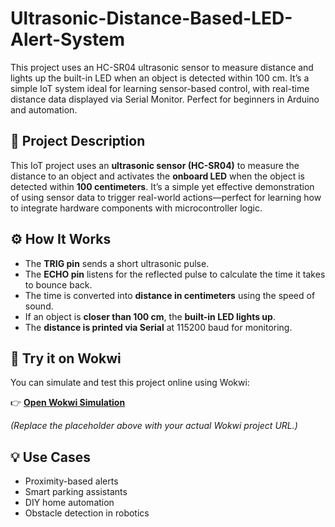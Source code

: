 # Ultrasonic-Distance-Based-LED-Alert-System
This project uses an HC-SR04 ultrasonic sensor to measure distance and lights up the built-in LED when an object is detected within 100 cm. It’s a simple IoT system ideal for learning sensor-based control, with real-time distance data displayed via Serial Monitor. Perfect for beginners in Arduino and automation.

## 📌 Project Description

This IoT project uses an **ultrasonic sensor (HC-SR04)** to measure the distance to an object and activates the **onboard LED** when the object is detected within **100 centimeters**. It’s a simple yet effective demonstration of using sensor data to trigger real-world actions—perfect for learning how to integrate hardware components with microcontroller logic.

## ⚙️ How It Works

- The **TRIG pin** sends a short ultrasonic pulse.
- The **ECHO pin** listens for the reflected pulse to calculate the time it takes to bounce back.
- The time is converted into **distance in centimeters** using the speed of sound.
- If an object is **closer than 100 cm**, the **built-in LED lights up**.
- The **distance is printed via Serial** at 115200 baud for monitoring.

## 🔗 Try it on Wokwi

You can simulate and test this project online using Wokwi:

👉 [**Open Wokwi Simulation**](https://wokwi.com/projects/428046376770365441)

_(Replace the placeholder above with your actual Wokwi project URL.)_

## 💡 Use Cases

- Proximity-based alerts  
- Smart parking assistants  
- DIY home automation  
- Obstacle detection in robotics
